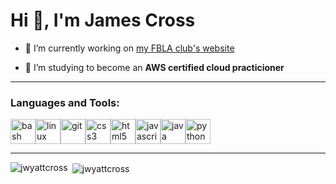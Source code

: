 # Hi 👋, I'm James Cross

- 🔭 I’m currently working on [my FBLA club's website](https://github.com/JWyattCross/FBLA-Website)

- 🌱 I’m studying to become an **AWS certified cloud practicioner**

---

### Languages and Tools:

<img src="https://www.vectorlogo.zone/logos/gnu_bash/gnu_bash-icon.svg" alt="bash" width="40" height="40"/><img src="https://devicons.github.io/devicon/devicon.git/icons/linux/linux-original.svg" alt="linux" width="40" height="40"/><img src="https://www.vectorlogo.zone/logos/git-scm/git-scm-icon.svg" alt="git" width="40" height="40"/><img src="https://devicons.github.io/devicon/devicon.git/icons/css3/css3-original-wordmark.svg" alt="css3" width="40" height="40"/><img src="https://devicons.github.io/devicon/devicon.git/icons/html5/html5-original-wordmark.svg" alt="html5" width="40" height="40"/><img src="https://devicons.github.io/devicon/devicon.git/icons/javascript/javascript-original.svg" alt="javascript" width="40" height="40"/><img src="https://devicons.github.io/devicon/devicon.git/icons/java/java-original-wordmark.svg" alt="java" width="40" height="40"/><img src="https://devicons.github.io/devicon/devicon.git/icons/python/python-original.svg" alt="python" width="40" height="40"/>

---

<img align="left" src="https://github-readme-stats.vercel.app/api/top-langs/?username=jwyattcross&layout=compact&hide=html" alt="jwyattcross" />

<p>&nbsp;<img align="center" src="https://github-readme-stats.vercel.app/api?username=jwyattcross&show_icons=true" alt="jwyattcross" /></p>
